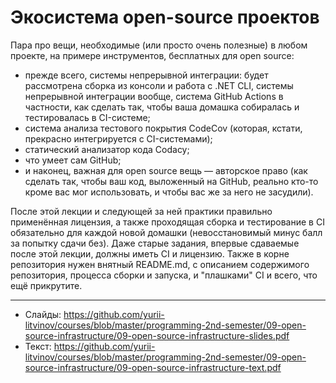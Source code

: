 # Экосистема open-source проектов

Пара про вещи, необходимые (или просто очень полезные) в любом проекте, на примере инструментов, бесплатных для open source:

- прежде всего, системы непрерывной интеграции: будет рассмотрена сборка из консоли и работа с .NET CLI, системы непрерывной интеграции вообще, система GitHub Actions в частности, как сделать так, чтобы ваша домашка собиралась и тестировалась в CI-системе;
- система анализа тестового покрытия CodeCov (которая, кстати, прекрасно интегрируется с CI-системами);
- статический анализатор кода Codacy;
- что умеет сам GitHub;
- и наконец, важная для open source вещь — авторское право (как сделать так, чтобы ваш код, выложенный на GitHub, реально кто-то кроме вас мог использовать, и чтобы вас же за него не засудили).

После этой лекции и следующей за ней практики правильно применённая лицензия, а также проходящая сборка и тестирование в CI обязательно для каждой новой домашки (невосстановимый минус балл за попытку сдачи без). Даже старые задания, впервые сдаваемые после этой лекции, должны иметь CI и лицензию. Также в корне репозитория нужен внятный README.md, с описанием содержимого репозитория, процесса сборки и запуска, и "плашками" CI и всего, что ещё прикрутите.

---

- Слайды: https://github.com/yurii-litvinov/courses/blob/master/programming-2nd-semester/09-open-source-infrastructure/09-open-source-infrastructure-slides.pdf
- Текст: https://github.com/yurii-litvinov/courses/blob/master/programming-2nd-semester/09-open-source-infrastructure/09-open-source-infrastructure-text.pdf